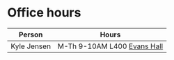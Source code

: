 # Office hours

| Person      | Hours                                                                    |
| ----------- | ------------------------------------------------------------------------ |
| Kyle Jensen | M-Th 9-10AM L400 [Evans Hall](https://map.yale.edu/place/building/EVANS) |
